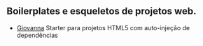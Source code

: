 ## Boilerplates e esqueletos de projetos web.

- [Giovanna](https://github.com/RcDevLabs/Giovanna) Starter para projetos HTML5 com auto-injeção de dependências